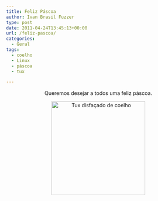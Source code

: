 ```yaml
---
title: Feliz Páscoa
author: Ivan Brasil Fuzzer
type: post
date: 2011-04-24T13:45:13+00:00
url: /feliz-pascoa/
categories:
  - Geral
tags:
  - coelho
  - Linux
  - páscoa
  - tux

---
```

<p style="text-align: center;">
  Queremos desejar a todos uma feliz páscoa.
</p>

<p style="text-align: center;">
  <a href="http://www.ubuntero.com.br/wp-content/uploads/2011/04/tux2coelho.png"><img class="alignnone size-full wp-image-2132" title="Tux disfaçado de coelho" src="http://www.ubuntero.com.br/wp-content/uploads/2011/04/tux2coelho.png" alt="Tux disfaçado de coelho" width="256" height="256" /></a>
</p>